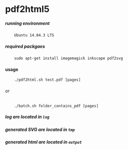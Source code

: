 # pdf2html5

##### running environment
		Ubuntu 14.04.3 LTS
##### required packgaes
		sudo apt-get install imagemagick inkscape pdf2svg

#### usage
		./pdf2html.sh test.pdf [pages]
###### or
		./batch.sh folder_contains_pdf [pages]

##### log are located in `log`
##### generated SVG are located in `tmp`
##### generated html are located in `output`